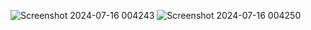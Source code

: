 ![Screenshot 2024-07-16 004243](https://github.com/user-attachments/assets/3437f20f-c693-4a75-a8fe-96b5a4aef66b)
![Screenshot 2024-07-16 004250](https://github.com/user-attachments/assets/4bf699ea-bbaa-4c00-ae76-00078caf56f3)
